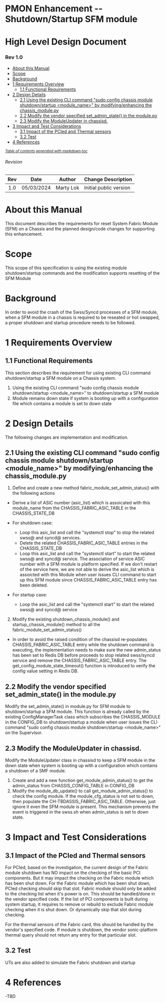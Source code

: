 # PMON Enhancement -- Shutdown/Startup SFM module
# High Level Design Document
### Rev 1.0
- [About this Manual](#about-this-manual)
- [Scope](#scope)
- [Background](#background)
- [1 Requirements Overview](#1-requirements-overview)
  * [1.1 Functional Requirements](#11-functional-requirements)
- [2 Design Details](#2-design-details)
  * [2.1 Using the existing CLI command "sudo config chassis module shutdown/startup <module_name>" by modifying/enhancing the chassis_module.py](#21-using-the-existing-cli-command--sudo-config-chassis-module-shutdown-startup--module-name---by-modifying-enhancing-the-chassis-modulepy)
  * [2.2 Modify the vendor specified set_admin_state() in the module.py](#22-modify-the-vendor-specified-set-admin-state---in-the-modulepy)
  * [2.3 Modify the ModuleUpdater in chassisd.](#23-modify-the-moduleupdater-in-chassisd)
- [3 Impact and Test Considerations](#3-impact-and-test-considerations)
  * [3.1 Impact of the PCIed and Thermal sensors](#31-impact-of-the-pcied-and-thermal-sensors)
  * [3.2 Test](#32-test)
- [4 References](#4-references)

<small><i><a href='http://ecotrust-canada.github.io/markdown-toc/'>Table of contents generated with markdown-toc</a></i></small>

###### Revision
| Rev |     Date    |       Author                                                                       | Change Description                |
|:---:|:-----------:|:----------------------------------------------------------------------------------:|-----------------------------------|
| 1.0 | 05/03/2024  | Marty Lok                                                                   | Initial public version            |

# About this Manual
This document describes the requirements for reset System Fabric Module (SFM)  on a Chassis and the planned design/code changes for supporting this enhancement.

# Scope
This scope of this specification is using the existing module shutdown/startup commands and the modification supports resetting of the SFM Module

# Background
In order to avoid the crash of the Swss/Syncd processes of a SFM module, when a SFM module in a chassis is required to be reseated or hot swapped, a proper shutdown and startup procedure needs to be followed.  


# 1 Requirements Overview
## 1.1 Functional Requirements
This section describes the requirement for using existing CLI command shutdown/startup a SFM module on a Chassis system.  
1. Using the existing CLI command "sudo config chassis module shutdown/startup <module_name>" to shutdown/startup a SFM module
2. Module remains down state if system is booting up with a configuration file which contains a module is set to down state

# 2 Design Details
The following changes are implementation and modification.
## 2.1 Using the existing CLI command "sudo config chassis module shutdown/startup <module_name>" by modifying/enhancing the chassis_module.py 
1. Define and create a new method fabric_module_set_admin_status() with the following actions
  * Derive a list of ASIC number (asic_list) which is assoicated with this module_name from the CHASSIS_FABRIC_ASIC_TABLE in the CHASSIS_STATE_DB
  * For shutdown case:
    - Loop this asic_list and call the "systemctl stop" to stop the related swss@ and syncd@ services.
    - Delete the related CHASSIS_FABRIC_ASIC_TABLE entries in the CHASSIS_STATE_DB
    - Loop this asic_list and call the "systemctl start" to start the related swss@ and syncd@ service.  The association of service ASIC number with a SFM module is platform specified. If we don't restart of the service here, we are not able to derive the asic_list which is assoicted with this Module when user issues CLI command to start up this SFM module since CHASSIS_FABRIC_ASIC_TABLE entry has been deleted. 
    
  * For startup case:
    - Loop the asic_list and call the "systemctl start" to start the related swss@ and syncd@ service
2. Modify the existing shutdown_chassis_module() and startup_chassis_module() method to all the fabric_module_set_admin_status()
  * In order to avoid the raised condition of the chassisd re-populates CHASSIS_FABRIC_ASIC_TABLE entry while the shutdown command is executing, the implementation needs to make sure the new admin_status has been set to Redis DB before proceeds to stop related swss/syncd service and remove the CHASSIS_FABRIC_ASIC_TABLE  entry. The get_config_module_state_timeout() function is introduced to verify the config value setting in Redis DB.

## 2.2 Modify the vendor specified set_admin_state() in the module.py
Modify the set_admin_state() in module.py for SFM module to shutdown/startup a SFM module. This function is already called by the existing ConfigManagerTask class which subscribes the CHASSIS_MODULE in the CONFIG_DB to shutdown/startup a module when user issues the CLI command "sudo config chassis module shutdown/startup <module_name>" on the Supervisor. 

## 2.3 Modify the ModuleUpdater in chassisd.
Modify the ModuleUpdater class in chassisd to keep a SFM module in the down state when system is booting up with a configuration which contains a shutdown of a SMF module.
1. Create and add a new function get_module_admin_status() to get the admin_status from CHASSIS_CONFIG_TABLE in CONFIG_DB
2. Modify the module_db_update() to call get_module_admin_status() to check the config module. If the module_cfg_status is not set to down, then populate the CH-TBDASSIS_FABRIC_ASIC_TABLE. Otherwise, just ignore it even the SFM module is present. This mechanism prevents the event is triggered in the swss.sh when admin_status is set to down state.


# 3 Impact and Test Considerations
## 3.1 Impact of the PCIed and Thermal sensors
For PCIed, based on the investigation, the current design of the Fabric module shutdown has NO impact on the checking of the basic PCI components. But it may impact the checking on the Fabric module which has been shut down.  For the Fabric module which has been shut down, PCIed checking should skip that slot. Fabric module should only be added to the checking list when it's power is on. This should be handled/done in the vendor specified code. If the list of PCI components is built during system startup, it requires to remove or rebuild to exclude Fabric module checking when it is shut down. Or dynamically skip that slot during checking. 

For the thermal sensors of the Fabric card, this should be handled by the vendor's specified code. If module is shutdown, the vendor sonic-platform thermal query should not return any entry for that particular slot. 

## 3.2 Test
UTs are also added to simulate the Fabric shutdown and startup

# 4 References
-TBD


